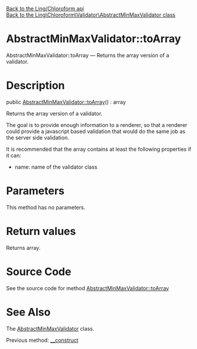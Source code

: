 [Back to the Ling/Chloroform api](https://github.com/lingtalfi/Chloroform/blob/master/doc/api/Ling/Chloroform.md)<br>
[Back to the Ling\Chloroform\Validator\AbstractMinMaxValidator class](https://github.com/lingtalfi/Chloroform/blob/master/doc/api/Ling/Chloroform/Validator/AbstractMinMaxValidator.md)


AbstractMinMaxValidator::toArray
================



AbstractMinMaxValidator::toArray — Returns the array version of a validator.




Description
================


public [AbstractMinMaxValidator::toArray](https://github.com/lingtalfi/Chloroform/blob/master/doc/api/Ling/Chloroform/Validator/AbstractMinMaxValidator/toArray.md)() : array




Returns the array version of a validator.

The goal is to provide enough information to a renderer, so that a renderer could provide a
javascript based validation that would do the same job as the server side validation.


It is recommended that the array contains at least the following properties if it can:

- name: name of the validator class




Parameters
================

This method has no parameters.


Return values
================

Returns array.








Source Code
===========
See the source code for method [AbstractMinMaxValidator::toArray](https://github.com/lingtalfi/Chloroform/blob/master/Validator/AbstractMinMaxValidator.php#L42-L48)


See Also
================

The [AbstractMinMaxValidator](https://github.com/lingtalfi/Chloroform/blob/master/doc/api/Ling/Chloroform/Validator/AbstractMinMaxValidator.md) class.

Previous method: [__construct](https://github.com/lingtalfi/Chloroform/blob/master/doc/api/Ling/Chloroform/Validator/AbstractMinMaxValidator/__construct.md)<br>

